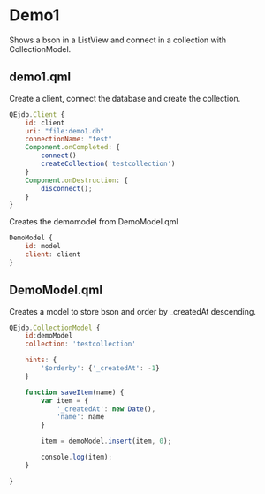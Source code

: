 # Demo1

Shows a bson in a ListView and connect in a collection with CollectionModel.

## demo1.qml

Create a client, connect the database and create the collection.
```qml
QEjdb.Client {
    id: client
    uri: "file:demo1.db"
    connectionName: "test"
    Component.onCompleted: {
        connect()
        createCollection('testcollection')
    }
    Component.onDestruction: {
        disconnect();
    }
}
```

Creates the demomodel from DemoModel.qml
```qml
DemoModel {
    id: model
    client: client
}
```

## DemoModel.qml

Creates a model to store bson and order by _createdAt descending.

```qml
QEjdb.CollectionModel {
    id:demoModel
    collection: 'testcollection'

    hints: {
        '$orderby': {'_createdAt': -1}
    }

    function saveItem(name) {
        var item = {
            '_createdAt': new Date(),
            'name': name
        }

        item = demoModel.insert(item, 0);

        console.log(item);
    }

}
```


